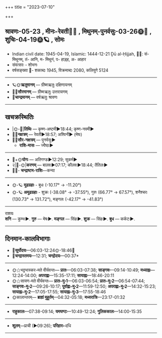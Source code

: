 +++
title = "2023-07-10"

+++
## श्रावणः-05-23  ,  मीनः-रेवती🌛🌌  ,  मिथुनम्-पुनर्वसुः-03-26🌞🌌  ,  शुचिः-04-19🌞🪐  ,  सोमः
- Indian civil date: 1945-04-19, Islamic: 1444-12-21 Ḏū al-Ḥijjah, 🌌🌞: सं- मिथुनम्, तं- आनि, म- मिथुनं, प- हाड़्ह, अ- आहार
- संवत्सरः - शोभनः
- वर्षसङ्ख्या 🌛- शकाब्दः 1945, विक्रमाब्दः 2080, कलियुगे 5124
___________________
- 🪐🌞**ऋतुमानम्** — ग्रीष्मऋतुः दक्षिणायनम्
- 🌌🌞**सौरमानम्** — ग्रीष्मऋतुः उत्तरायणम्
- 🌛**चान्द्रमानम्** — वर्षऋतुः श्रावणः
___________________


## खचक्रस्थितिः
- |🌞-🌛|**तिथिः** — कृष्ण-अष्टमी►18:44; कृष्ण-नवमी►  
- 🌌🌛**नक्षत्रम्** — रेवती►18:57; अश्विनी► (मेषः)  
- 🌌🌞**सौर-नक्षत्रम्** — पुनर्वसुः►  
  - **राशि-मासः** — ज्यैष्ठः► 
___________________
- 🌛+🌞**योगः** — अतिगण्डः►12:29; सुकर्म►  
- २|🌛-🌞|**करणम्** — बालवः►07:17; कौलवः►18:44; तैतिलः►  
- 🌌🌛- **चन्द्राष्टम-राशिः**—कन्या  
___________________
- 🌞-🪐 **मूढग्रहाः** - बुधः (-10.17° → -11.20°)
- 🌞-🪐 **अमूढग्रहाः** - शुक्रः (-38.08° → -37.55°), गुरुः (66.77° → 67.57°), शनैश्चरः (130.73° → 131.72°), मङ्गलः (-42.17° → -41.83°)
___________________
राशयः  
**शनि** — कुम्भः►. **गुरु** — मेषः►. **मङ्गल** — सिंहः►. **शुक्र** — सिंहः►. **बुध** — कर्कटः►. 
___________________


## दिनमान-कालविभागाः
- 🌅**सूर्योदयः**—06:03-12:24🌞️-18:46🌇  
- 🌛**चन्द्रास्तमयः**—12:31; **चन्द्रोदयः**—00:37*  
___________________
- 🌞⚝भट्टभास्कर-मते वीर्यवन्तः— **प्रातः**—06:03-07:38; **साङ्गवः**—09:14-10:49; **मध्याह्नः**—12:24-14:00; **अपराह्णः**—15:35-17:11; **सायाह्नः**—18:46-20:11  
- 🌞⚝सायण-मते वीर्यवन्तः— **प्रातः-मु॰1**—06:03-06:54; **प्रातः-मु॰2**—06:54-07:44; **साङ्गवः-मु॰2**—09:26-10:17; **पूर्वाह्णः-मु॰2**—11:59-12:50; **अपराह्णः-मु॰2**—14:32-15:23; **सायाह्नः-मु॰2**—17:05-17:55; **सायाह्नः-मु॰3**—17:55-18:46  
- 🌞कालान्तरम्— **ब्राह्मं मुहूर्तम्**—04:32-05:18; **मध्यरात्रिः**—23:17-01:32  
___________________
- **राहुकालः**—07:38-09:14; **यमघण्टः**—10:49-12:24; **गुलिककालः**—14:00-15:35  
___________________
- **शूलम्**—प्राची (►09:26); **परिहारः**–दधि  
___________________
